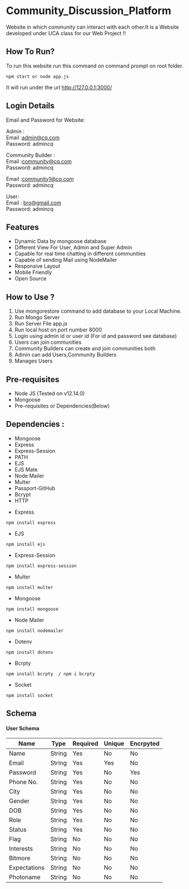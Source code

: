 # Community_Discussion_Platform

Website in which community can interact with each other.It is a Website developed under UCA class for our Web Project !!

## How To Run?

To run this website run this command on command prompt on root folder.

```
npm start or node app.js
```

It will run under the url http://127.0.0.1:3000/

## Login Details

Email and Password for Website:<br>

Admin :<br>
Email :admin@cq.com<br>
Password: admincq<br>

Community Builder :<br>
Email :community@cq.com<br>
Password: admincq<br>

Email :community1@cq.com<br>
Password: admincq<br>

User:<br>
Email : bro@gmail.com<br>
Password: admincq<br>

## Features

- Dynamic Data by mongoose database
- Different View For User, Admin and Super Admin
- Capable for real time chatting in different communities
- Capable of sending Mail using NodeMailer
- Responsive Layout
- Mobile Friendly
- Open Source

## How to Use ?
<ol type="number">
<li> Use mongorestore command to add database to your Local Machine.</li>
<li>Run Mongo Server</li>
<li>Run Server File app.js</li>
<li>Run local host on port number 8000</li>
<li>Login using admin id or user id (For id and password see database)</li>
<li>Users can join communities</li>
<li>Community Builders can create and join communities both</li>
<li>Admin can add Users,Community Builders</li>
<li>Manages Users</li>
</ol>

## Pre-requisites

- Node JS (Tested on v12.14.0)
- Mongoose
- Pre-requisites or Dependencies(Below)

## Dependencies :

<ul>
  <li>Mongoose</li>
  <li>Express</li>
  <li>Express-Session</li>
  <li>PATH</li>
  <li>EJS</li>
  <li>EJS Mate</li>
  <li>Node Mailer</li>
  <li>Multer</li>
  <li>Passport-GitHub</li>
  <li>Bcrypt</li>
  <li>HTTP</li>
</ul>

- Express

```
npm install express
```

- EJS

```
npm install ejs
```

- Express-Session

```
npm install express-session
```

- Multer

```
npm install multer
```

- Mongoose

```
npm install mongoose
```

- Node Mailer

```
npm install nodemailer
```

- Dotenv

```
npm install dotenv
```

- Bcrpty

```
npm install bcrpty  / npm i bcrpty
```

- Socket

```
npm install socket
```

## Schema

<h4><b>User Schema</b></h4>

| Name         | Type   | Required | Unique | Encrpyted |
| ------------ | ------ | -------- | ------ | --------- |
| Name         | String | Yes      | No     | No        |
| Email        | String | Yes      | Yes    | No        |
| Password     | String | Yes      | No     | Yes       |
| Phone No.    | String | Yes      | No     | No        |
| City         | String | Yes      | No     | No        |
| Gender       | String | Yes      | No     | No        |
| DOB          | String | Yes      | No     | No        |
| Role         | String | Yes      | No     | No        |
| Status       | String | Yes      | No     | No        |
| Flag         | String | No       | No     | No        |
| Interests    | String | No       | No     | No        |
| Bitmore      | String | No       | No     | No        |
| Expectations | String | No       | No     | No        |
| Photoname    | String | No       | No     | No        |
